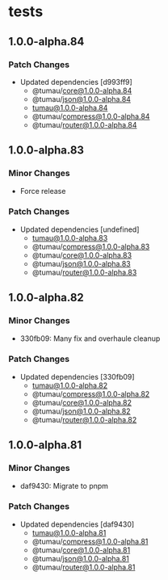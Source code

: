 # tests

## 1.0.0-alpha.84

### Patch Changes

- Updated dependencies [d993ff9]
  - @tumau/core@1.0.0-alpha.84
  - @tumau/json@1.0.0-alpha.84
  - tumau@1.0.0-alpha.84
  - @tumau/compress@1.0.0-alpha.84
  - @tumau/router@1.0.0-alpha.84

## 1.0.0-alpha.83

### Minor Changes

- Force release

### Patch Changes

- Updated dependencies [undefined]
  - tumau@1.0.0-alpha.83
  - @tumau/compress@1.0.0-alpha.83
  - @tumau/core@1.0.0-alpha.83
  - @tumau/json@1.0.0-alpha.83
  - @tumau/router@1.0.0-alpha.83

## 1.0.0-alpha.82

### Minor Changes

- 330fb09: Many fix and overhaule cleanup

### Patch Changes

- Updated dependencies [330fb09]
  - tumau@1.0.0-alpha.82
  - @tumau/compress@1.0.0-alpha.82
  - @tumau/core@1.0.0-alpha.82
  - @tumau/json@1.0.0-alpha.82
  - @tumau/router@1.0.0-alpha.82

## 1.0.0-alpha.81

### Minor Changes

- daf9430: Migrate to pnpm

### Patch Changes

- Updated dependencies [daf9430]
  - tumau@1.0.0-alpha.81
  - @tumau/compress@1.0.0-alpha.81
  - @tumau/core@1.0.0-alpha.81
  - @tumau/json@1.0.0-alpha.81
  - @tumau/router@1.0.0-alpha.81
